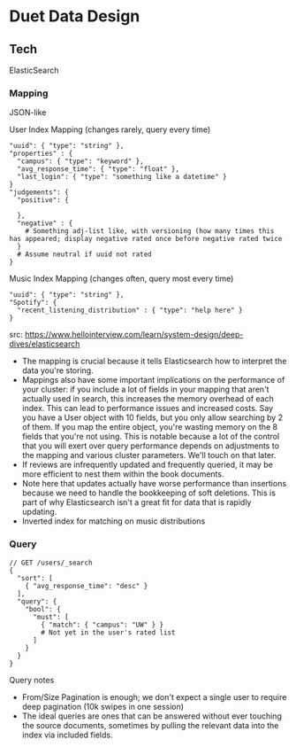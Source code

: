 # Duet Data Design

## Tech
ElasticSearch

### Mapping
JSON-like

User Index Mapping (changes rarely, query every time)
```
"uuid": { "type": "string" },
"properties" : {
  "campus": { "type": "keyword" },
  "avg_response_time": { "type": "float" },
  "last_login": { "type": "something like a datetime" }
}
"judgements": {
  "positive": {
  
  },
  "negative" : {
    # Something adj-list like, with versioning (how many times this has appeared; display negative rated once before negative rated twice
  }
  # Assume neutral if uuid not rated
}
```

Music Index Mapping (changes often, query most every time)
```
"uuid": { "type": "string" },
"Spotify": {
  "recent_listening_distribution" : { "type": "help here" }
}
```
src: https://www.hellointerview.com/learn/system-design/deep-dives/elasticsearch 
* The mapping is crucial because it tells Elasticsearch how to interpret the data you're storing. 
* Mappings also have some important implications on the performance of your cluster: if you include a lot of fields in your mapping that aren't actually used in search, this increases the memory overhead of each index. This can lead to performance issues and increased costs. Say you have a User object with 10 fields, but you only allow searching by 2 of them. If you map the entire object, you're wasting memory on the 8 fields that you're not using. This is notable because a lot of the control that you will exert over query performance depends on adjustments to the mapping and various cluster parameters. We'll touch on that later.
* If reviews are infrequently updated and frequently queried, it may be more efficient to nest them within the book documents.
* Note here that updates actually have worse performance than insertions because we need to handle the bookkeeping of soft deletions. This is part of why Elasticsearch isn't a great fit for data that is rapidly updating.
* Inverted index for matching on music distributions

### Query

```
// GET /users/_search
{
  "sort": [
    { "avg_response_time": "desc" }
  ],
  "query": {
    "bool": {
      "must": [
        { "match": { "campus": "UW" } }
        # Not yet in the user's rated list
      ]
    }
  }
}
```
Query notes
* From/Size Pagination is enough; we don't expect a single user to require deep pagination (10k swipes in one session)
* The ideal queries are ones that can be answered without ever touching the source documents, sometimes by pulling the relevant data into the index via included fields.
